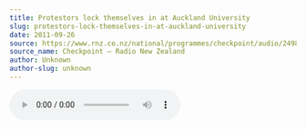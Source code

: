 ```yaml
---
title: Protestors lock themselves in at Auckland University
slug: protestors-lock-themselves-in-at-auckland-university
date: 2011-09-26
source: https://www.rnz.co.nz/national/programmes/checkpoint/audio/2498726/protestors-lock-themselves-in-at-auckland-university
source_name: Checkpoint – Radio New Zealand 
author: Unknown
author-slug: unknown
---
```


<audio src="https://podcast.radionz.co.nz/ckpt/ckpt-20110926-1727-protestors_lock_themselves_in_at_auckland_university-048.mp3" controls>

Scores of protesting students have locked themselves in on the top floor of the Auckland University's business school.
